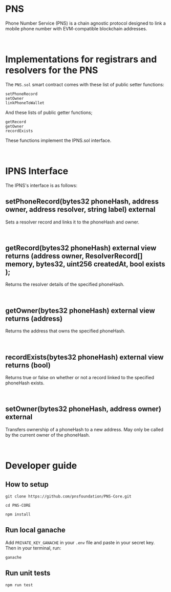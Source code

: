 # PNS

Phone Number Service (PNS) is a chain agnostic protocol designed to link a mobile phone number with EVM-compatible blockchain addresses.

<br />

# Implementations for registrars and resolvers for the PNS

The `PNS.sol` smart contract comes with these list of public setter functions:

```
setPhoneRecord
setOwner
linkPhoneToWallet
```

And these lists of public getter functions;

```
getRecord
getOwner
recordExists
```

These functions implement the IPNS.sol interface.

<br />

# IPNS Interface

The IPNS's interface is as follows:

## setPhoneRecord(bytes32 phoneHash, address owner, address resolver, string label) external

Sets a resolver record and links it to the phoneHash and owner.

<br />

## getRecord(bytes32 phoneHash) external view returns (address owner, ResolverRecord[] memory, bytes32, uint256 createdAt, bool exists );

Returns the resolver details of the specified phoneHash.

<br />

## getOwner(bytes32 phoneHash) external view returns (address)

Returns the address that owns the specified phoneHash.

<br />

## recordExists(bytes32 phoneHash) external view returns (bool)

Returns true or false on whether or not a record linked to the specified phoneHash exists.

<br />

## setOwner(bytes32 phoneHash, address owner) external

Transfers ownership of a phoneHash to a new address. May only be called by the current owner of the phoneHash.

<br />

# Developer guide

## How to setup

```
git clone https://github.com/pnsfoundation/PNS-Core.git

cd PNS-CORE

npm install
```

## Run local ganache

Add `PRIVATE_KEY_GANACHE` in your `.env` file and paste in your secret key. Then in your terminal, run:

```
ganache
```

## Run unit tests

```shell
npm run test
```
